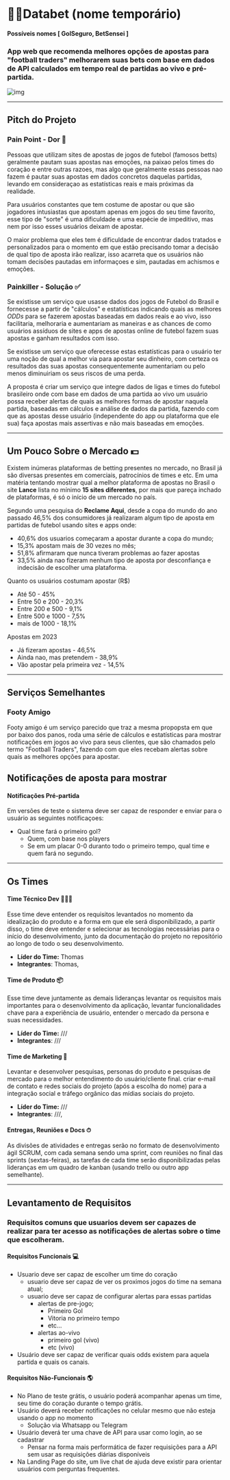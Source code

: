 # 🤝🏾Databet (nome temporário)
#### Possíveis nomes [ GolSeguro, BetSensei ]
###  App web que recomenda melhores opções de apostas para "football traders" melhorarem suas bets com base em dados de API calculados em tempo real de partidas ao vivo e pré-partida.

![img](https://cdn.dribbble.com/userupload/4050291/file/original-ea44e565275873e8581177eedf82294d.png?compress=1&resize=1000x500)

---

## Pitch do Projeto

### Pain Point - Dor 📛

Pessoas que utilizam sites de apostas de jogos de futebol (famosos betts) geralmente pautam suas apostas nas emoções, na paixao pelos times do coração e entre outras razoes, mas algo que geralmente essas pessoas nao fazem é pautar suas apostas em dados concretos daquelas partidas, levando em consideraçao as estatísticas reais e mais próximas da realidade.

Para usuários constantes que tem costume de apostar ou que são jogadores intusiastas que apostam apenas em jogos do seu time favorito, esse tipo de "sorte" é uma dificuldade e uma espécie de impeditivo, mas nem por isso esses usuários deixam de apostar.

O maior problema que eles tem é dificuldade de encontrar dados tratados e personalizados para o momento em que estão precisando tomar a decisão de qual tipo de aposta irão realizar, isso acarreta que os usuários não tomam decisões pautadas em informaçoes e sim, pautadas em achismos e emoções.

### Painkiller - Solução ✅
Se existisse um serviço que usasse dados dos jogos de Futebol do Brasil e fornecesse a partir de "cálculos" e estatísticas indicando quais as melhores *ODDs* para se fazerem apostas baseadas em dados reais e ao vivo, isso facilitaria, melhoraria e aumentariam as maneiras e as chances de como usuários assíduos de sites e apps de apostas online de futebol fazem suas apostas e ganham resultados com isso.

Se existisse um serviço que oferecesse estas estatísticas para o usuário ter uma noção de qual a melhor via para apostar seu dinheiro, com certeza os resultados das suas apostas consequentemente aumentariam ou pelo menos diminuiriam os seus riscos de uma perda.

A proposta é criar um serviço que integre dados de ligas e times do futebol brasileiro onde com base em dados de uma partida ao vivo um usuário possa receber alertas de quais as melhores formas de apostar naquela partida, baseadas em cálculos e análise de dados da partida, fazendo com que as apostas desse usuário (independente do app ou plataforma que ele sua) faça apostas mais assertivas e não mais baseadas em emoções.

---

## Um Pouco Sobre o Mercado 💵

Existem inúmeras plataformas de betting presentes no mercado, no Brasil já são diversas presentes em comerciais, patrocínios de times e etc. Em uma matéria tentando mostrar qual a melhor plataforma de apostas no Brasil o site **Lance** lista no mínimo **15 sites diferentes**, por mais que pareça inchado de plataformas, é só o início de um mercado no país.

Segundo uma pesquisa do **Reclame Aqui**, desde a copa do mundo do ano passado 46,5% dos consumidores já realizaram algum tipo de aposta em partidas de futebol usando sites e apps onde:

+ 40,6% dos usuarios começaram a apostar durante a copa do mundo;
+ 15,3% apostam mais de 30 vezes no mês;
+ 51,8% afirmaram que nunca tiveram problemas ao fazer apostas
+ 33,5% ainda nao fizeram nenhum tipo de aposta por desconfiança e indecisão de escolher uma plataforma.

Quanto os usuários costumam apostar (R$)
+ Até 50 - 45%
+ Entre 50 e 200 - 20,3%
+ Entre 200 e 500 - 9,1%
+ Entre 500 e 1000 - 7,5%
+ mais de 1000 - 18,1%

Apostas em 2023
+ Já fizeram apostas - 46,5%
+ Ainda nao, mas pretendem - 38,9%
+ Vão apostar pela primeira vez - 14,5%
---
## Serviços Semelhantes
### Footy Amigo

Footy amigo é um serviço parecido que traz a mesma propopsta em que por baixo dos panos, roda uma série de cálculos e estatísticas para mostrar notificações em jogos ao vivo para seus clientes, que são chamados pelo termo "Football Traders", fazendo com que eles recebam alertas sobre quais as melhores opções para apostar.

## Notificações de aposta para mostrar
#### Notificações Pré-partida

Em versões de teste o sistema deve ser capaz de responder e enviar para o usuário as seguintes notificaçoes:

+ Qual time fará o primeiro gol?
  + Quem, com base nos players
  + Se em um placar 0-0 duranto todo o primeiro tempo, qual time e quem fará no segundo.

---

## Os Times

#### Time Técnico Dev 👩🏾‍💻
Esse time deve entender os requisitos levantados no momento da idealização do produto e a forma em que ele será disponibilizado, a partir disso, o time deve entender e selecionar as tecnologias necessárias para o início do desenvolvimento, junto da documentação do projeto no repositório ao longo de todo o seu desenvolvimento.

+ **Líder do Time:** Thomas
+ **Integrantes**: Thomas,

#### Time de Produto 📦
 Esse time deve juntamente as demais lideranças levantar os requisitos mais importantes para o desenvolvimento da aplicação, levantar funcionalidades chave para a experiência de usuário, entender o mercado da persona e suas necessidades.

+ **Líder do Time:** ///
+ **Integrantes**: ///


#### Time de Marketing 👔
Levantar e desenvolver pesquisas, personas do produto e pesquisas de mercado para o melhor entendimento do usuário/cliente final. criar e-mail de contato e redes sociais do projeto (após a escolha do nome) para a integração social e tráfego orgânico das mídias sociais do projeto.

+ **Líder do Time:** ///
+ **Integrantes**: ///,


#### Entregas, Reuniões e Docs ⏱
As divisões de atividades e entregas serão no formato de desenvolvimento ágil SCRUM, com cada semana sendo uma sprint, com reuniões no final das sprints (sextas-feiras), as tarefas de cada time serão disponibilizadas pelas lideranças em um quadro de kanban (usando trello ou outro app semelhante).

---
## Levantamento de Requisitos

### Requisitos comuns que usuarios devem ser capazes de realizar para ter acesso as notificações de alertas sobre o time que escolheram.

#### Requisitos Funcionais 💻
+ Usuario deve ser capaz de escolher um time do coração
  + usuario deve ser capaz de ver os proximos jogos do time na semana atual;
  + usuario deve ser capaz de configurar alertas para essas partidas
    + alertas de pre-jogo;
      + Primeiro Gol
      + Vitoria no primeiro tempo
      + etc...
    + alertas ao-vivo
      + primeiro gol (vivo)
      + etc (vivo)
+ Usuário deve ser capaz de verificar quais odds existem para aquela partida e quais os canais.

#### Requisitos Não-Funcionais 🌎
+ No Plano de teste grátis, o usuário poderá acompanhar apenas um time, seu time do coração durante o tempo grátis.
+ Usuário deverá receber notificações no celular mesmo que não esteja usando o app no momento
  + Solução via Whatsapp ou Telegram
+ Usuário deverá ter uma chave de API para usar como login, ao se cadastrar
  + Pensar na forma mais performática de fazer requisições para a API sem usar as requisições diárias disponíveis
+ Na Landing Page do site, um live chat de ajuda deve existir para orientar usuários com perguntas frequentes.
